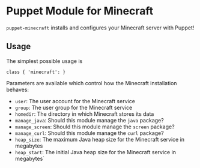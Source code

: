 # Puppet Module for Minecraft

`puppet-minecraft` installs and configures your Minecraft server with Puppet!

## Usage

The simplest possible usage is

    class { 'minecraft': }

Parameters are available which control how the Minecraft installation
behaves:

  * `user`: The user account for the Minecraft service
  * `group`: The user group for the Minecraft service
  * `homedir`: The directory in which Minecraft stores its data
  * `manage_java`: Should this module manage the `java` package?
  * `manage_screen`: Should this module manage the `screen` package?
  * `manage_curl`: Should this module manage the `curl` package?
  * `heap_size`: The maximum Java heap size for the Minecraft service in megabytes
  * `heap_start`: The initial Java heap size for the Minecraft service in megabytes`
